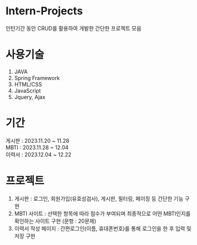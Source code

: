 # Intern-Projects

인턴기간 동안 CRUD를 활용하여 개발한 간단한 프로젝트 모음

# 사용기술
1. JAVA
2. Spring Framework
3. HTML/CSS
4. JavaScript
5. Jquery, Ajax

# 기간
게시판 : 2023.11.20 ~ 11.28<br>
MBTI : 2023.11.28 ~ 12.04<br>
이력서 : 2023.12.04 ~ 12.22<br>

# 프로젝트
1. 게시판 : 로그인, 회원가입(유효성검사), 게시판, 필터링, 페이징 등 간단한 기능 구현
2. MBTI 사이트 : 선택한 항목에 따라 점수가 부여되며 최종적으로 어떤 MBTI인지를 확인하는 사이트 구현 (문항 : 20문제)
3. 이력서 작성 페이지 : 간편로그인(이름, 휴대폰번호)를 통해 로그인을 한 후 입력 및 저장 구현

